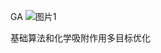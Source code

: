 GA
![图片1](https://github.com/user-attachments/assets/6260b297-05a4-4f22-a48e-9289f5162dc7)

基础算法和化学吸附作用多目标优化
